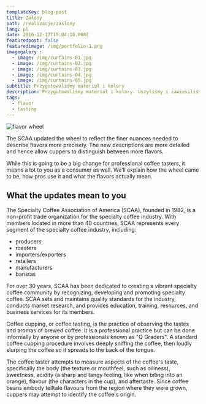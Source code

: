 ```yaml
---
templateKey: blog-post
title: Załony
path: /realizacje/zaslony
lang: pl
date: 2016-12-17T15:04:10.000Z
featuredpost: false
featuredimage: /img/portfolio-1.png
imagegalery :
  - image: /img/curtains-01.jpg
  - image: /img/curtains-02.jpg
  - image: /img/curtains-03.jpg
  - image: /img/curtains-04.jpg
  - image: /img/curtains-05.jpg
subtitle: Przygotowaliśmy materiał i kolory
description: Przygotowaliśmy materiał i kolory. Uszyliśmy i zawiesiliśmy firany. Pwiesiliśmy zasłony. Całość prezentuje się znakomicie.
tags:
  - flavor
  - tasting
---
```

![flavor wheel](/img/flavor_wheel.jpg)

The SCAA updated the wheel to reflect the finer nuances needed to describe flavors more precisely. The new descriptions are more detailed and hence allow cuppers to distinguish between more flavors.

While this is going to be a big change for professional coffee tasters, it means a lot to you as a consumer as well. We’ll explain how the wheel came to be, how pros use it and what the flavors actually mean.

## What the updates mean to you

The Specialty Coffee Association of America (SCAA), founded in 1982, is a non-profit trade organization for the specialty coffee industry. With members located in more than 40 countries, SCAA represents every segment of the specialty coffee industry, including:

* producers
* roasters
* importers/exporters
* retailers
* manufacturers
* baristas

For over 30 years, SCAA has been dedicated to creating a vibrant specialty coffee community by recognizing, developing and promoting specialty coffee. SCAA sets and maintains quality standards for the industry, conducts market research, and provides education, training, resources, and business services for its members.

Coffee cupping, or coffee tasting, is the practice of observing the tastes and aromas of brewed coffee. It is a professional practice but can be done informally by anyone or by professionals known as "Q Graders". A standard coffee cupping procedure involves deeply sniffing the coffee, then loudly slurping the coffee so it spreads to the back of the tongue.

The coffee taster attempts to measure aspects of the coffee's taste, specifically the body (the texture or mouthfeel, such as oiliness), sweetness, acidity (a sharp and tangy feeling, like when biting into an orange), flavour (the characters in the cup), and aftertaste. Since coffee beans embody telltale flavours from the region where they were grown, cuppers may attempt to identify the coffee's origin.
